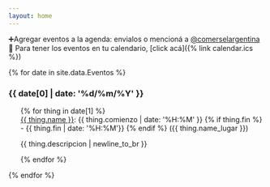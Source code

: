 ```yaml
---
layout: home
---
```


➕Agregar eventos a la agenda: envialos o mencioná a <a href='https://www.instagram.com/comerselargentina/' target=_blank>@comerselargentina</a><br>
📅 Para tener los eventos en tu calendario, [click acá]({% link calendar.ics  %})

{% for date in site.data.Eventos %}
<section class='date' data-date='{{ date[0] | date: "%Y-%m-%d" }}'>

<h3> {{ date[0] | date: '%d/%m/%Y' }} </h3>

<ol class='events'>
  {% for thing in date[1] %}
    <li> <a href='{{thing.url}}' target=_blank>{{ thing.name }}</a>: {{ thing.comienzo | date: '%H:%M' }}
      {% if thing.fin  %}
        - {{ thing.fin | date: '%H:%M'}} 
      {% endif %}
      <span class='where'>({{ thing.name_lugar  }})</span>
      <p class='description'>{{ thing.descripcion | newline_to_br  }}</p>
    </li>
  {% endfor %}
</ol>
</section>
{% endfor %}


<script>
 var list=document.getElementsByClassName("date")
 let today=new Date();
 today.setHours(0,0,0,0)
 for (let item of list) {
     var itemDate= new Date(item.dataset.date + " 00:00:00 -03:00")
     item.className += " " + ((itemDate >= today) ? "future" : "past")
 }
 // toggle short/long description
 for (let item of  document.getElementsByClassName("description")) {
    item.addEventListener("click", (event) => { event.target.classList.toggle("show")} )
 }
</script>
<style>
 .past {
  opacity: 30%
 }
section.date ol.events {
  margin-left: 0px;
}
section.date ol.events li{
  list-style-type: none;
}

p.description {
  height: 2em
  text-overflow: ellipsis;
  overflow: hidden;
  display: -webkit-box;
  -webkit-line-clamp: 1; /* number of lines to show */
  line-clamp: 1; 
  -webkit-box-orient: vertical;
}
p.description.show {
  overflow: auto;
  display: -webkit-box;
  -webkit-line-clamp: unset; /* number of lines to show */
  line-clamp: unset; 
  -webkit-box-orient: vertical;
}
</style>
